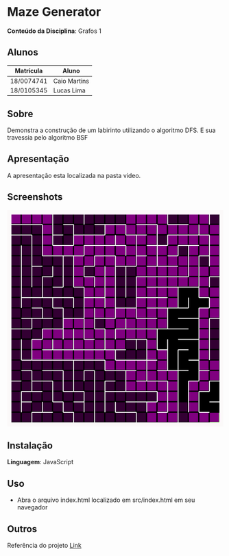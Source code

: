 # Maze Generator

**Conteúdo da Disciplina**: Grafos 1<br>

## Alunos

| Matrícula  | Aluno        |
| ---------- | ------------ |
| 18/0074741 | Caio Martins |
| 18/0105345 | Lucas Lima   |

## Sobre

Demonstra a construção de um labirinto utilizando o algoritmo DFS. E sua travessia pelo algoritmo BSF

## Apresentação

A apresentação esta localizada na pasta video.

## Screenshots

![Maze](./images/screenshot1.png)

## Instalação

**Linguagem**: JavaScript<br>

## Uso

-   Abra o arquivo index.html localizado em src/index.html em seu navegador

## Outros

Referência do projeto [Link](https://www.youtube.com/watch?v=nHjqkLV_Tp0)
